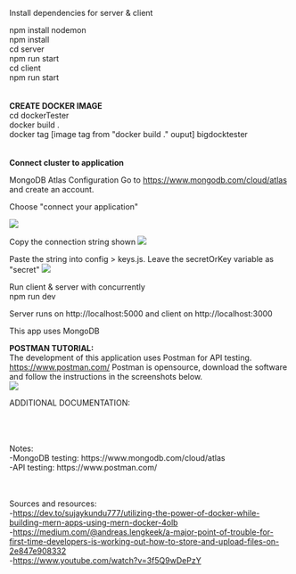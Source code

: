 
Install dependencies for server & client

npm install nodemon 
<br>
npm install 
<br>
cd server 
<br>
npm run start 
<br>
cd client
<br> 
npm run start 
<br>
<br>
<br>
<b>CREATE DOCKER IMAGE</b>
<br>
cd dockerTester
<br>
docker build .
<br>
docker tag [image tag from "docker build ." ouput] bigdocktester
<br>
<br>
<br>
<b>Connect cluster to application</b> 

MongoDB Atlas Configuration 
Go to https://www.mongodb.com/cloud/atlas and create an account. 

Choose "connect your application" 

<img src="https://raw.githubusercontent.com/cacab/upload_app_api/master/images/Screen%20Shot%202020-07-01%20at%208.38.35%20AM.png"></img>

Copy the connection string shown
<img src="https://raw.githubusercontent.com/cacab/upload_app_api/master/images/Screen%20Shot%202020-07-01%20at%208.38.54%20AM.png"></img>

Paste the string into config > keys.js. Leave the secretOrKey variable as "secret" 
<img src="https://raw.githubusercontent.com/cacab/upload_app_api/master/images/Screen%20Shot%202020-07-01%20at%208.41.05%20AM.png"></img>

Run client & server with concurrently
<br>
npm run dev

Server runs on http://localhost:5000 and client on http://localhost:3000

This app uses MongoDB 
<br>

<b>POSTMAN TUTORIAL:</b> 
<br>
The development of this application uses Postman for API testing. https://www.postman.com/ Postman is opensource, download the software and follow the instructions in the screenshots below. 
<br>
<img src="https://raw.githubusercontent.com/cacab/upload_app_api/master/images/Screen%20Shot%202020-07-23%20at%2010.03.12%20AM.png"></img>

ADDITIONAL DOCUMENTATION: 


<br>
<br>
<br>
Notes:
<br>
-MongoDB testing: https://www.mongodb.com/cloud/atlas
<br>
-API testing: https://www.postman.com/
<br>
<br>
<br>


Sources and resources: 
<br>
-https://dev.to/sujaykundu777/utilizing-the-power-of-docker-while-building-mern-apps-using-mern-docker-4olb
<br>
-https://medium.com/@andreas.lengkeek/a-major-point-of-trouble-for-first-time-developers-is-working-out-how-to-store-and-upload-files-on-2e847e908332
<br>
-https://www.youtube.com/watch?v=3f5Q9wDePzY
<br>
<br>

